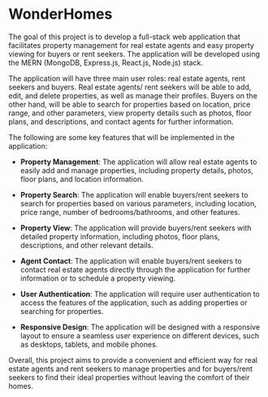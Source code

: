 # WonderHomes

The goal of this project is to develop a full-stack web application that facilitates property management for real estate agents and easy property viewing for buyers or rent seekers. The application will be developed using the MERN (MongoDB, Express.js, React.js, Node.js) stack.

The application will have three main user roles: real estate agents, rent seekers and buyers. Real estate agents/ rent seekers will be able to add, edit, and delete properties, as well as manage their profiles. Buyers on the other hand, will be able to search for properties based on location, price range, and other parameters, view property details such as photos, floor plans, and descriptions, and contact agents for further information.


The following are some key features that will be implemented in the application:

- **Property Management**: The application will allow real estate agents to easily add and manage properties, including property details, photos, floor plans, and location information.

- **Property Search**: The application will enable buyers/rent seekers to search for properties based on various parameters, including location, price range, number of bedrooms/bathrooms, and other features.

- **Property View**: The application will provide buyers/rent seekers with detailed property information, including photos, floor plans, descriptions, and other relevant details.

- **Agent Contact**: The application will enable buyers/rent seekers to contact real estate agents directly through the application for further information or to schedule a property viewing.

- **User Authentication**: The application will require user authentication to access the features of the application, such as adding properties or searching for properties.

- **Responsive Design**: The application will be designed with a responsive layout to ensure a seamless user experience on different devices, such as desktops, tablets, and mobile phones.


Overall, this project aims to provide a convenient and efficient way for real estate agents and rent seekers to manage properties and for buyers/rent seekers to find their ideal properties without leaving the comfort of their homes.


